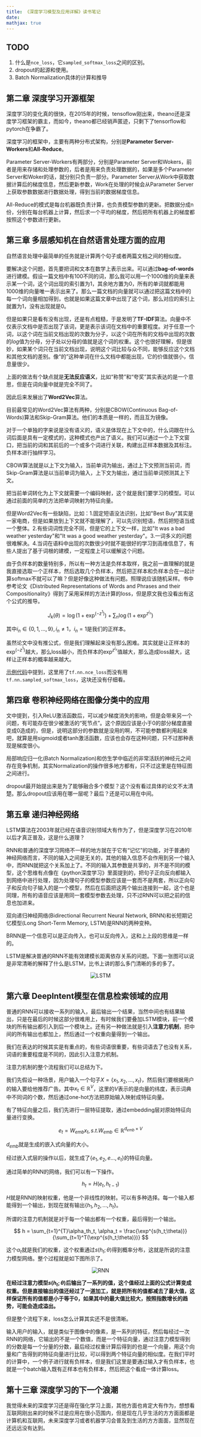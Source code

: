 ```yaml
---
title: 《深度学习模型及应用详解》读书笔记 
date: 
mathjax: true
---
```


## TODO
1. 什么是`nce_loss`，它`sampled_softmax_loss`之间的区别。
2. dropout的起源和使用。
3. Batch Normalization具体的计算和推导

## 第二章 深度学习开源框架
深度学习的变化真的很快，在2015年的时候，tensoflow刚出来，theano还是深度学习框架的霸主，而如今，theano都已经销声匿迹，只剩下了tensorflow和pytorch在争霸了。

深度学习的框架中，主要有两种分布式架构，分别是**Parameter Server-Workers**和**All-Reduce**。

Parameter Server-Workers有两部分，分别是Parameter Server和Wokers，前者是用来存储和处理参数的，后者是用来负责处理数据的，如果是多个Parameter Server和Woker的话，就分别只负责一部分。Parameter Server从Work中获取数据计算后的梯度信息，然后更新参数，Work在处理的时候会从Parameter Server上获取参数数据进行数据处理，得到当前的数据梯度信息。

All-Reduce的模式是每台机器既负责计算，也负责模型参数的更新。把数据分成n份，分别在每台机器上计算，然后求一个平均的梯度，然后把所有机器上的梯度都按照这个参数进行更新。

## 第三章 多层感知机在自然语言处理方面的应用
自然语言处理中最简单的任务就是计算两个句子或者两篇文档之间的相似度。

要解决这个问题，首先要把词和文本在数学上表示出来。可以通过**bag-of-words**进行建模。假设一篇文档中有100不同的词，那么我可以用一个1000维的向量来表示某一个词，这个词出现的索引置为1，其余地方置为0，所有的单词就都能用1000维的向量唯一表示出来了。那么一篇文档的向量就可以通过把这篇文档中的每一个词向量相加得到，也就是如果这篇文章中出现了这个词，那么对应的索引上就置为1，没有出现就是0。

但是如果只是看有没有出现，还是有点粗糙，于是发明了**TF-IDF**算法。向量中不仅表示文档中是否出现了该词，更是表示该词在文档中的重要程度。对于任意一个词，以这个词在当前文档出现的次数为分子，以这个词在所有的文档中出现的次数的$log$值为分母，分子处以分母的值就是这个词的权重。这个也很好理解，但是很妙，如果某个词只在当前文档出现，说明这个词比较与众不同，能够反应这个文档和其他文档的差别。像“的”这种单词在什么文档中都能出现，它的价值就很小，信息量很少。

上面的做法有个缺点就是**无法反应语义**，比如“称赞”和“夸奖”其实表达的是一个意思，但是在词向量中就是完全不同了。

因此后来发展出了**Word2Vec**算法。

目前最常见的Word2Vec算法有两种，分别是CBOW(Continuous Bag-of-Words)算法和Skip-Gram算法。他们的本质是一样的，而且互为镜像。

对于一个单独的字来说是没有语义的，语义是体现在上下文中的，什么词跟在什么词后面是具有一定模式的，这种模式也产出了语义。我们可以通过一个上下文窗口，把当前的词和其前后的一个或多个词进行关联，构建出正样本数据及其标注。负样本进行抽样学习。

CBOW算法就是以上下文为输入，当前单词为输出，通过上下文预测当前词，而Skip-Gram算法是以当前单词为输入，上下文为输出，通过当前单词预测其上下文。

把当前单词转化为上下文就需要一个编码映射，这个就是我们要学习的模型。可以通过前面的简单的方法把单词映射为特征向量。

但是Word2Vec有一些缺陷，比如：1.固定短语没法识别，比如"Best Buy"其实是一家电商，但是如果放到上下文就不能理解了，可以先识别短语，然后把短语当成一个整体。2.有些词词性完全不同，但是它的上下文一样，比如"It was a bad weather yesterday"和"It was a good weather yesterday"。3.一词多义的问题很难解决。4.当词在语料中出现的次数很少时就不能很好的学习到高维信息了，有些人提出了基于词根的建模，一定程度上可以缓解这个问题。

由于负样本的数量特别多，所以有一种方法是负样本取样，我之前一直理解的就是我直接选取一个正样本，然后选取几个负样本，然后把正样本和负样本合在一起计算softmax不就可以了嘛？但是好像这种做法有问题。照理说应该随机采样。书中参考论文《Distributed Representations of Words and Phrases and their Compositionality》得到了采用采样的方法计算的loss，但是原文我也没看出有这个公式的推导。

$$
J_k(\theta) = \log(1 + \exp^{(-z^1)}) + \sum_n\log(1 + \exp^{z^{i_n}})
$$

其中$i_n\in \{0,1,...,9\},i_n \ne 1$，$i_n=1$是我们的正样本。

虽然论文中没有推公式，但是我们理解起来没有那么困难。其实就是让正样本的$\exp^{(-z^1)}$越大，那么loss越小，而负样本的$\exp^{z^{i_n}}$值越大，那么造成loss越大，这样让正样本的概率越来越大。

[示例代码](https://github.com/tensorflow/tensorflow/blob/master/tensorflow/examples/tutorials/word2vec/word2vec_basic.py#L205)中提到，这里用了`tf.nn.nce_loss`而没有用`tf.nn.sampled_softmax_loss`，这块还没有仔细看。


## 第四章 卷积神经网络在图像分类中的应用
文中提到，引入ReLU激活函数后，可以减少梯度消失的影响，但是会带来另一个问题，有可能存在很少被激活的“死节点”。这个原因应该是小于0的部分梯度直接变成0造成的，但是，说明这部分的参数就是没用的啊，不可能参数都利用起来吧，就算是用sigmoid或者tanh激活函数，应该也会存在这种问题，只不过那种表现是梯度很小。

局部响应归一化(Batch Normalization)和仿生学中临近的非常活跃的神经元之间存在竞争机制，其实Normalization的操作很多地方都有，只不过这里是在特征图之间进行。

dropout最开始提出来是为了能够融合多个模型？这个没有看过具体的论文不太清楚。那么dropout应该用在哪一层呢？最后？还是可以用在中间。


## 第五章 递归神经网络
LSTM算法在2003年就已经在语音识别领域大有作为了，但是深度学习在2010年以后才真正普及，这是什么道理？

RNN和普通的深度学习网络不一样的地方就在于它有“记忆”的功能，对于普通的神经网络而言，不同的输入之间是无关的，其他的输入信息不会作用到另一个输入中，而RNN就把这个关系加上了。不同的输入其参数是共享的，并不是不同的模型，这个思维有点像在《python深度学习》里面提到的，把句子正向反向都输入到网络中进行处理，因为处理句子的模型参数应该是一套而不是两套，所以正向句子和反向句子输入的是一个模型，然后在后面把这两个输出连接到一起，这个也是同理，所有的语音应该是用同一套模型参数去处理，只不过RNN可以把之前的信息也加进来。

双向递归神经网络(Bidirectional Recurrent Neural Network, BRNN)和长短期记忆模型(Long Short-Term Memory, LSTM)是RNN的两种变种。

BRNN是一个信息可以是正向传入，也可以反向传入，这和上上段的思维是一样的。

LSTM是解决普通的RNN不能有效建模长距离依存关系的问题。下面一张图可以说是非常清晰的解释了什么是LSTM，比书上讲的那么多门清晰的多的多了。

<p align=center><img src="http://q0qh4z3h0.bkt.clouddn.com/LSTM3-chain.png" alt="LSTM" title style/>

## 第六章 DeepIntent模型在信息检索领域的应用
普通的RNN可以接收一系列的输入，最后输出一个结果，当然中间也有结果输出，只是在最后的时候这部分很难用上，有时候我们要叠加LSTM模块，前一个模块的所有输出都引入到后一个模块上。还有另一种做法就是引入**注意力机制**，把中间的所有输出也都加上，然后通过一个权重向量得到一个输出。

我们在表达的时候其实是有重点的，有些词语很重要，有些词语去了也没有关系，词语的重要程度是不同的，因此引入注意力机制。

注意力机制的整个流程我们可以总结为下。

我们先假设一种场景，用户输入一个句子$X=\{ x_1, x_2,...,x_t \}$，然后我们要根据用户的输入要给他推荐广告。其中$x_t  \in \mathbb{R}^V$，这里的$V$表示的是向量的纬度，表示词典中不同词的个数，然后通过one-hot方法把原始输入映射成特征向量。

有了特征向量之后，我们先进行一层特征提取，通过embedding层对原始特征向量进行变换。

$$
e_t = W_{emb}x_t, s.t. W_{emb} \in \mathbb{R}^{d_{emb}\times V}
$$

$d_{emb}$就是生成的嵌入式向量的大小。

经过嵌入式层的操作以后，就生成了$\{ e_1, e_2, e..., e_t \}$的特征向量。

通过简单的RNN的网络，我们可以有一下操作。

$$
h_t = H(e_t, h_{t-1})
$$

$H$就是RNN的映射权重，他是一个非线性的映射。可以有多种选择。每一个输入都能得到一个输出，到现在就有输出$\{ h_1, h_2,..., h_t \}$。

所谓的注意力机制就是对于每一个输出都有一个权重，最后得到一个输出。

$$
h = \sum_{t=1}^{T}\alpha_th_t, \alpha_t = \frac{\exp^{s(h_t;\theta)}}{\sum_{t=1}^T(\exp^{s(h_t;\theta)})}
$$

这个$\alpha_t$就是我们的权重，这个权重通过$s(h_t;\theta)$得到概率分布，这就是所说的注意力模型网络。整个过程就是如下图所示了。

<p align="center"><img src="http://q0qh4z3h0.bkt.clouddn.com/IMG_6193.JPG" alt="RNN" title style>

**在经过注意力模型$s(h_t;\theta)$后输出了一系列的值，这个值经过上面的公式计算变成权重。但是直接输出的值还经过了一道加工，就是把所有的值都减去了最大值，这样保证所有的值都是小于等于0，如果其中的最大值比较大，按照指数增长的趋势，可能会造成溢出。**

但是整个流程下来，loss怎么计算其实还不是很清晰。

输入用户的输入，就是类似于图像中的像素，是一系列的特征，然后每经过一次RNN的网络，它输出的不是一个数值，而是一个特征向量，通过注意力模型得到的分数是每一个分量的分数，最后经过权重计算后得到的也是一个向量，用这个向量和广告得到的特征向量进行比较，可以得到两个特征向量的相似度。在我们平时的计算中，一个例子进行就有负样本，但是我们这里是要通过输入才有负样本，也就是一个batch输入既有正样本也有负样本，然后把这个看成一体计算loss。


## 第十三章 深度学习的下一个浪潮
我觉得未来的深度学习还是得在强化学习上面，其他方面也肯定大有作为，想想看互联网刚出来的时候不过是应用在很小范围内，但是现在几乎生活的方方面面都是计算机和互联网，未来深度学习或者机器学习会普及到生活的方方面面，显然现在还远远没有达到。